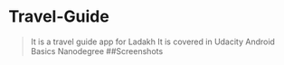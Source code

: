 # Travel-Guide
>It is a travel guide app for Ladakh
>It is covered in Udacity Android Basics Nanodegree
##Screenshots
